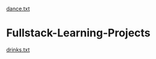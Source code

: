 [dance.txt](https://github.com/kekeminer430/Fullstack-Learning-Projects/files/9439255/dance.txt)
# Fullstack-Learning-Projects
[drinks.txt](https://github.com/kekeminer430/Fullstack-Learning-Projects/files/9439265/drinks.txt)
